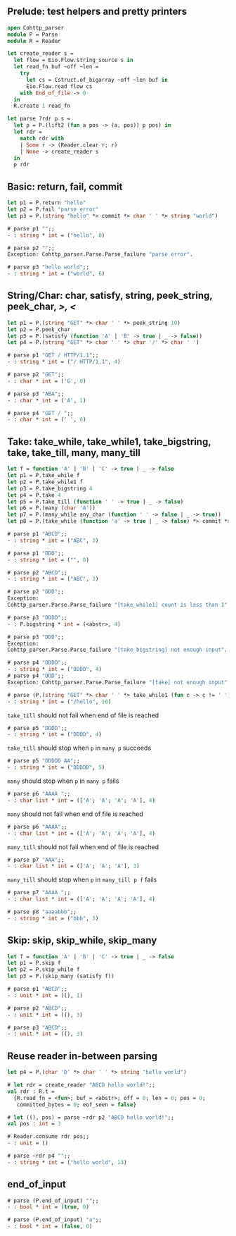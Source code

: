 ## Prelude: test helpers and pretty printers

```ocaml
open Cohttp_parser
module P = Parse
module R = Reader

let create_reader s = 
  let flow = Eio.Flow.string_source s in
  let read_fn buf ~off ~len = 
    try 
      let cs = Cstruct.of_bigarray ~off ~len buf in 
      Eio.Flow.read flow cs
    with End_of_file -> 0 
  in
  R.create 1 read_fn 

let parse ?rdr p s = 
  let p = P.(lift2 (fun a pos -> (a, pos)) p pos) in
  let rdr = 
    match rdr with
    | Some r -> (Reader.clear r; r)
    | None -> create_reader s 
  in
  p rdr
```

## Basic: return, fail, commit
```ocaml
let p1 = P.return "hello"
let p2 = P.fail "parse error"
let p3 = P.(string "hello" *> commit *> char ' ' *> string "world")
```

```ocaml
# parse p1 "";;
- : string * int = ("hello", 0)

# parse p2 "";;
Exception: Cohttp_parser.Parse.Parse_failure "parse error".

# parse p3 "hello world";;
- : string * int = ("world", 6)
```

## String/Char: char, satisfy, string, peek_string, peek_char, *>, <*

```ocaml
let p1 = P.(string "GET" *> char ' ' *> peek_string 10)
let p2 = P.peek_char
let p3 = P.(satisfy (function 'A' | 'B' -> true | _ -> false))
let p4 = P.(string "GET" *> char ' ' *> char '/' *> char ' ')
```

```ocaml
# parse p1 "GET / HTTP/1.1";;
- : string * int = ("/ HTTP/1.1", 4)

# parse p2 "GET";;
- : char * int = ('G', 0)

# parse p3 "ABA";;
- : char * int = ('A', 1)

# parse p4 "GET / ";;
- : char * int = (' ', 6)
```

## Take: take_while, take_while1, take_bigstring, take, take_till, many, many_till

```ocaml
let f = function 'A' | 'B' | 'C' -> true | _ -> false
let p1 = P.take_while f 
let p2 = P.take_while1 f
let p3 = P.take_bigstring 4
let p4 = P.take 4
let p5 = P.take_till (function ' ' -> true | _ -> false)
let p6 = P.(many (char 'A'))
let p7 = P.(many_while any_char (function ' ' -> false | _ -> true))
let p8 = P.(take_while (function 'a' -> true | _ -> false) *> commit *> take_while (function 'b' -> true| _ -> false))

```

```ocaml
# parse p1 "ABCD";;
- : string * int = ("ABC", 3)

# parse p1 "DDD";;
- : string * int = ("", 0)

# parse p2 "ABCD";;
- : string * int = ("ABC", 3)

# parse p2 "DDD";;
Exception:
Cohttp_parser.Parse.Parse_failure "[take_while1] count is less than 1".

# parse p3 "DDDD";;
- : P.bigstring * int = (<abstr>, 4)

# parse p3 "DDD";;
Exception:
Cohttp_parser.Parse.Parse_failure "[take_bigstring] not enough input".

# parse p4 "DDDD";;
- : string * int = ("DDDD", 4)
# parse p4 "DDD";;
Exception: Cohttp_parser.Parse.Parse_failure "[take] not enough input".

# parse (P.(string "GET" *> char ' ' *> take_while1 (fun c -> c != ' '))) "GET /hello  ";;
- : string * int = ("/hello", 10)
```

`take_till` should not fail when end of file is reached 
```ocaml
# parse p5 "DDDD";;
- : string * int = ("DDDD", 4)
```

`take_till` should stop when `p` in `many p` succeeds

```ocaml
# parse p5 "DDDDD AA";;
- : string * int = ("DDDDD", 5)
```

`many` should stop when `p` in `many p` fails
```ocaml
# parse p6 "AAAA ";;
- : char list * int = (['A'; 'A'; 'A'; 'A'], 4)
```

`many` should not fail when end of file is reached
```ocaml
# parse p6 "AAAA";;
- : char list * int = (['A'; 'A'; 'A'; 'A'], 4)
```

`many_till` should not fail when end of file is reached
```ocaml
# parse p7 "AAA";;
- : char list * int = (['A'; 'A'; 'A'], 3)
```

`many_till` should stop when `p` in `many_till p f` fails
```ocaml
# parse p7 "AAAA ";;
- : char list * int = (['A'; 'A'; 'A'; 'A'], 4)
```

```ocaml
# parse p8 "aaaabbb";;
- : string * int = ("bbb", 3)
```

## Skip: skip, skip_while, skip_many 

```ocaml
let f = function 'A' | 'B' | 'C' -> true | _ -> false
let p1 = P.skip f
let p2 = P.skip_while f
let p3 = P.(skip_many (satisfy f))
```

```ocaml
# parse p1 "ABCD";;
- : unit * int = ((), 1)

# parse p2 "ABCD";;
- : unit * int = ((), 3)

# parse p3 "ABCD";;
- : unit * int = ((), 3)
```
## Reuse reader in-between parsing

```ocaml
let p4 = P.(char 'D' *> char ' ' *> string "hello world")
```

```ocaml
# let rdr = create_reader "ABCD hello world!";;
val rdr : R.t =
  {R.read_fn = <fun>; buf = <abstr>; off = 0; len = 0; pos = 0;
   committed_bytes = 0; eof_seen = false}

# let ((), pos) = parse ~rdr p2 "ABCD hello world!";;
val pos : int = 3

# Reader.consume rdr pos;;
- : unit = ()

# parse ~rdr p4 "";;
- : string * int = ("hello world", 13)
```

## end_of_input

```ocaml
# parse (P.end_of_input) "";;
- : bool * int = (true, 0)

# parse (P.end_of_input) "a";;
- : bool * int = (false, 0)
```
